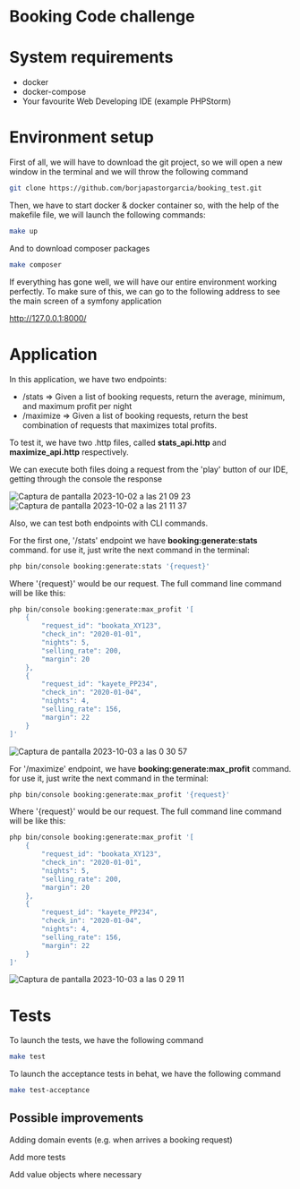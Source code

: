 # Booking Code challenge

System requirements
===================

* docker
* docker-compose
* Your favourite Web Developing IDE (example PHPStorm)
  
Environment setup
=============
First of all, we will have to download the git project, so we will open a new window in the terminal and we will throw the following command

```bash
git clone https://github.com/borjapastorgarcia/booking_test.git
```

Then, we have to start docker & docker container so, with the help of the makefile file, we will launch the following commands: 

```bash
make up
```
And to download composer packages
```bash
make composer
```
If everything has gone well, we will have our entire environment working perfectly.
To make sure of this, we can go to the following address to see the main screen of a symfony application

http://127.0.0.1:8000/
  
Application
=============
In this application, we have two endpoints:
 - /stats => Given a list of booking requests, return the average, minimum, and maximum profit per night
 - /maximize => Given a list of booking requests, return the best combination of requests that maximizes total profits.

To test it, we have two .http files, called **stats_api.http** and **maximize_api.http** respectively.

We can execute both files doing a request from the 'play' button of our IDE, getting through the console the response


![Captura de pantalla 2023-10-02 a las 21 09 23](https://github.com/borjapastorgarcia/booking_test/assets/15001564/5f5b49a6-10aa-454d-9c5b-addbb88680f5)
![Captura de pantalla 2023-10-02 a las 21 11 37](https://github.com/borjapastorgarcia/booking_test/assets/15001564/e64bb71d-1e62-486c-aefd-a7cf1689956d)

Also, we can test both endpoints with CLI commands.

For the first one, '/stats' endpoint we have **booking:generate:stats** command. for use it, just write the next command in the terminal:

```bash
php bin/console booking:generate:stats '{request}'
```
Where '{request}' would be our request.
The full command line command will be like this:
```bash
php bin/console booking:generate:max_profit '[
    {
        "request_id": "bookata_XY123",
        "check_in": "2020-01-01",
        "nights": 5,
        "selling_rate": 200,
        "margin": 20
    },
    {
        "request_id": "kayete_PP234",
        "check_in": "2020-01-04",
        "nights": 4,
        "selling_rate": 156,
        "margin": 22
    }
]'
```
![Captura de pantalla 2023-10-03 a las 0 30 57](https://github.com/borjapastorgarcia/booking_test/assets/15001564/244b89d2-2885-4720-80ac-bf06b42f2adc)


For '/maximize' endpoint, we have **booking:generate:max_profit** command. for use it, just write the next command in the terminal:

```bash
php bin/console booking:generate:max_profit '{request}'
```
Where '{request}' would be our request.
The full command line command will be like this:
```bash
php bin/console booking:generate:max_profit '[
    {
        "request_id": "bookata_XY123",
        "check_in": "2020-01-01",
        "nights": 5,
        "selling_rate": 200,
        "margin": 20
    },
    {
        "request_id": "kayete_PP234",
        "check_in": "2020-01-04",
        "nights": 4,
        "selling_rate": 156,
        "margin": 22
    }
]'
```

![Captura de pantalla 2023-10-03 a las 0 29 11](https://github.com/borjapastorgarcia/booking_test/assets/15001564/e17a2c20-3cb7-4cf4-952a-b2a284b05ab3)


Tests
=============
To launch the tests, we have the following command
```bash
make test
```

To launch the acceptance tests in behat, we have the following command
```bash
make test-acceptance
```

## Possible improvements

Adding domain events (e.g. when arrives a booking request)

Add more tests

Add value objects where necessary

